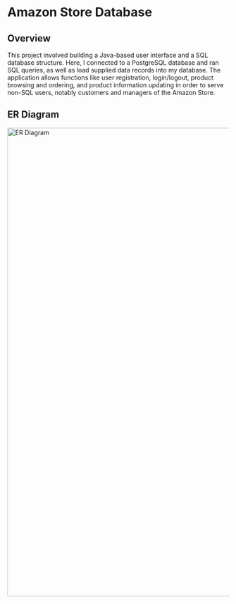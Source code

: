 # Amazon Store Database 

## Overview 
This project involved building a Java-based user interface and a SQL database structure. Here, I connected to a PostgreSQL database and ran SQL queries, as well as load supplied data records into my database. The application allows functions like user registration, login/logout, product browsing and ordering, and product information updating in order to serve non-SQL users, notably customers and managers of the Amazon Store.

## ER Diagram
<img width="1065" alt="ER Diagram" src="https://github.com/Pie115/Amazon-Store-Database/assets/6378028/209b5d05-fadc-4d0f-91d1-db336c46de40">
